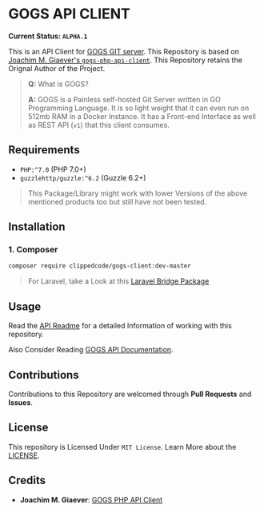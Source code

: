 # GOGS API CLIENT

**Current Status: `ALPHA.1`**

This is an API Client for [GOGS GIT server](https://gogs.io). This Repository is based on [Joachim M. Giaever's `gogs-php-api-client`](https://git.giaever.org/joachimmg/gogs-php-api-client). This Repository retains the Orignal Author of the Project.
> **Q:** What is GOGS?
>
> **A:** GOGS is a Painless self-hosted Git Server written in GO Programming Language. It is so light weight that it can even run on 512mb RAM in a Docker Instance. It has a Front-end Interface as well as REST API (`v1`) that this client consumes.

## Requirements

- `PHP:^7.0` (PHP 7.0+)
- `guzzlehttp/guzzle:^6.2` (Guzzle 6.2+)

> This Package/Library might work with lower Versions of the above mentioned products too but still have not been tested.

## Installation

### 1. Composer

```bash
composer require clippedcode/gogs-client:dev-master
```

> For Laravel, take a Look at this [Laravel Bridge Package](https://github.com/clippedcode/gogs-api-bridge)

## Usage

Read the [API Readme](./README-API.md) for a detailed Information of working with this repository.

Also Consider Reading [GOGS API Documentation](https://github.com/gogs/docs-api).

## Contributions

Contributions to this Repository are welcomed through **Pull Requests** and **Issues**.

## License

This repository is Licensed Under `MIT License`. Learn More about the [LICENSE](./LICENSE).

## Credits

- **Joachim M. Giaever**: [GOGS PHP API Client](https://git.giaever.org/joachimmg/gogs-php-api-client)
